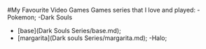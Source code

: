 #My Favourite Video Games
Games series that I love and played:
-Pokemon;
-Dark Souls
  - [base](Dark Souls Series/base.md);
  - [margarita](Dark souls Series/margarita.md);
-Halo;
